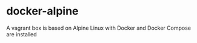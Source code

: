 # docker-alpine
A vagrant box is based on Alpine Linux with Docker and Docker Compose are installed
